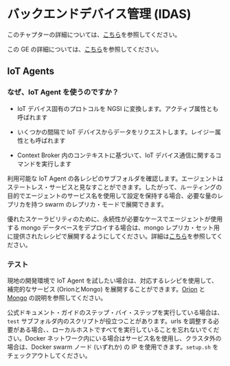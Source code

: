 # バックエンドデバイス管理 (IDAS)

このチャプターの詳細については、[こちら]( https://catalogue.fiware.org/chapter/internet-things-services-enablement)を参照してください。

この GE の詳細については、[こちら](https://catalogue.fiware.org/enablers/backend-device-management-idas)を参照してください。

## IoT Agents

### なぜ、IoT Agent を使うのですか？

- IoT デバイス固有のプロトコルを NGSI に変換します。アクティブ属性とも呼ばれます

- いくつかの間隔で IoT デバイスからデータをリクエストします。レイジー属性とも呼ばれます

- Context Broker 内のコンテキストに基づいて、IoT デバイス通信に関するコマンドを実行します

利用可能な IoT Agent の各レシピのサブフォルダを確認します。エージェントはステートレス・サービスと見なすことができます。したがって、ルーティングの目的でエージェントのサービス名を使用して設定を保持する場合、必要な量のレプリカを持つ swarm のレプリカ・モードで展開できます。

優れたスケーラビリティのために、永続性が必要なケースでエージェントが使用する mongo データベースをデプロイする場合は、mongo レプリカ・セット用に提供されたレシピで展開するようにしてください。詳細は[こちら](../utils/mongo-replicaset/readme.md)を参照してください。

### テスト

現地の開発環境で IoT Agent を試したい場合は、対応するレシピを使用して、補完的なサービス (OrionとMongo) を展開することができます。[Orion](../data-management/context-broker/ha/readme.md) と [Mongo](../utils/mongo-replicaset/readme.md) の説明を参照してください。

公式ドキュメント・ガイドのステップ・バイ・ステップを実行している場合は、`test` サブフォルダ内のスクリプトが役立つことがあります。urls を調整する必要がある場合、、ローカルホストですべてを実行していることを忘れないでください。Docker ネットワーク内にいる場合はサービス名を使用し、クラスタ外の場合は、Docker swarm ノード (いずれか) の IP を使用できます。`setup.sh` をチェックアウトしてください。
